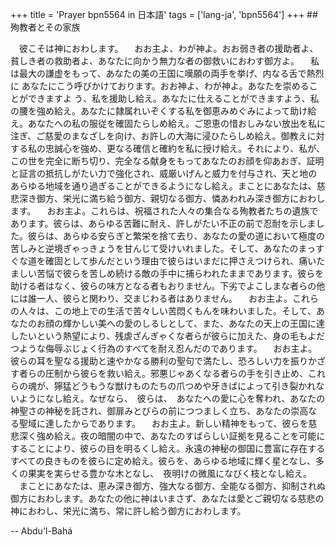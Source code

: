 +++
title = 'Prayer bpn5564 in 日本語'
tags = ['lang-ja', 'bpn5564']
+++
##殉教者とその家族

　彼こそは神におわします。
　おお主よ、わが神よ。おお弱き者の援助者よ、貧しき者の救助者よ、あなたに向かう無力な者の御救いにおわす御方よ。
　私は最大の謙虚をもって、あなたの美の王国に嘆願の両手を挙げ、内なる舌で熱烈に
あなたにこう呼びかけております。おお神よ、わが神よ。あなたを崇めることができますよ
う、私を援助し給え。あなたに仕えることができますよう、私の腰を強め給え。あなたに隷属れいぞくする私を御恵みめぐみによって助け給え。あなたへの私の服従を確固たらしめ給え。ご恩恵の惜おしみない放出を私に注ぎ、ご慈愛のまなざしを向け、お許しの大海に浸ひたらしめ給え。御教えに対する私の忠誠心を強め、更なる確信と確約を私に授け給え。それにより、私が、この世を完全に断ち切り、完全なる献身をもってあなたのお顔を仰あおぎ、証明と証言の抵抗しがたい力で強化され、威厳いげんと威力を付与され、天と地のあらゆる地域を通り過ぎることができるようになし給え。まことにあなたは、慈悲深き御方、栄光に満ち給う御方、親切なる御方、憐あわれみ深き御方におわします。
　おお主よ。これらは、祝福された人々の集合なる殉教者たちの遺族であります。彼らは、あらゆる苦難に耐え、許しがたい不正の前で忍耐を示しました。彼らは、あらゆる安らぎと繁栄を捨て去り、あなたの愛の道において極度の苦しみと逆境ぎゃっきょうを甘んじて受けいれました。そして、あなたのまっすぐな道を確固として歩んだという理由で彼らはいまだに押さえつけられ、痛いたましい苦悩で彼らを苦しめ続ける敵の手中に捕らわれたままであります。彼らを助ける者はなく、彼らの味方となる者もおりません。下劣でよこしまな者らの他には誰一人、彼らと関わり、交まじわる者はありません。
　おお主よ。これらの人々は、この地上での生活で苦々しい苦悶くもんを味わいました。そして、あなたのお顔の輝かしい美への愛のしるしとして、また、あなたの天上の王国に達したいという熱望により、残虐ざんぎゃくな者らが彼らに加えた、身の毛もよだつような侮辱ぶじょく行為のすべてを耐え忍んだのであります。
　おお主よ。彼らの耳を聖なる援助と速やかなる勝利の聖句で満たし、恐ろしい力を振りかざす者らの圧制から彼らを救い給え。邪悪じゃあくなる者らの手を引き止め、これらの魂が、獰猛どうもうな獣けものたちの爪つめや牙きばによって引き裂かれないようになし給え。なぜなら、　彼らは、　あなたへの愛に心を奪われ、あなたの神聖さの神秘を託され、御扉みとびらの前につつましく立ち、あなたの崇高なる聖域に達したからであります。
　おお主よ。新しい精神をもって、彼らを慈悲深く強め給え。夜の暗闇の中で、あなたのすばらしい証拠を見ることを可能にすることにより、彼らの目を明るくし給え。永遠の神秘の御国に豊富に存在するすべての良きものを彼らに定め給え。彼らを、あらゆる地域に輝く星となし、多くの果実を実らせる豊かな木となし、　夜明けの微風になびく枝となし給え。
　まことにあなたは、恵み深き御方、強大なる御方、全能なる御方、抑制されぬ御方におわします。あなたの他に神はいまさず、あなたは愛とご親切なる慈悲の神におわし、栄光に満ち、常に許し給う御方におわします。

-- Abdu'l-Bahá
